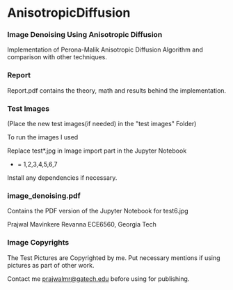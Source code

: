 # AnisotropicDiffusion

### Image Denoising Using Anisotropic Diffusion

Implementation of Perona-Malik Anisotropic Diffusion Algorithm and comparison with other techniques.

### Report

Report.pdf contains the theory, math and results behind the implementation.

### Test Images

(Place the new test images(if needed) in the "test images" Folder)

To run the images I used

Replace test*.jpg in Image import part in the Jupyter Notebook

* = 1,2,3,4,5,6,7

Install any dependencies if necessary.

### image_denoising.pdf 

Contains the PDF version of the Jupyter Notebook for test6.jpg

Prajwal Mavinkere Revanna
ECE6560, Georgia Tech

### Image Copyrights

The Test Pictures are Copyrighted by me.
Put necessary mentions if using pictures as part of other work.

Contact me prajwalmr@gatech.edu before using for publishing.
